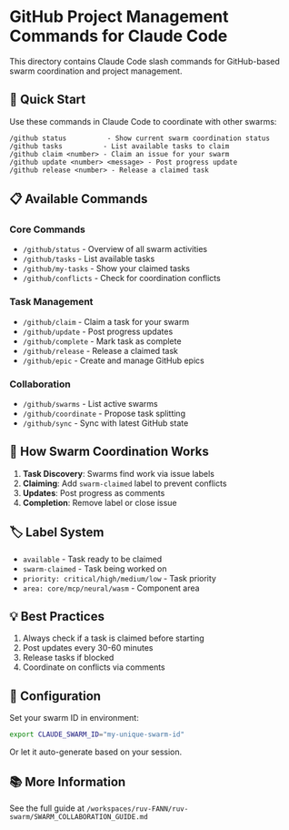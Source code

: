# GitHub Project Management Commands for Claude Code

This directory contains Claude Code slash commands for GitHub-based swarm coordination and project management.

## 🚀 Quick Start

Use these commands in Claude Code to coordinate with other swarms:

```
/github status          - Show current swarm coordination status
/github tasks          - List available tasks to claim
/github claim <number> - Claim an issue for your swarm
/github update <number> <message> - Post progress update
/github release <number> - Release a claimed task
```

## 📋 Available Commands

### Core Commands
- `/github/status` - Overview of all swarm activities
- `/github/tasks` - List available tasks
- `/github/my-tasks` - Show your claimed tasks
- `/github/conflicts` - Check for coordination conflicts

### Task Management
- `/github/claim` - Claim a task for your swarm
- `/github/update` - Post progress updates
- `/github/complete` - Mark task as complete
- `/github/release` - Release a claimed task
- `/github/epic` - Create and manage GitHub epics

### Collaboration
- `/github/swarms` - List active swarms
- `/github/coordinate` - Propose task splitting
- `/github/sync` - Sync with latest GitHub state

## 🐝 How Swarm Coordination Works

1. **Task Discovery**: Swarms find work via issue labels
2. **Claiming**: Add `swarm-claimed` label to prevent conflicts
3. **Updates**: Post progress as comments
4. **Completion**: Remove label or close issue

## 🏷️ Label System

- `available` - Task ready to be claimed
- `swarm-claimed` - Task being worked on
- `priority: critical/high/medium/low` - Task priority
- `area: core/mcp/neural/wasm` - Component area

## 💡 Best Practices

1. Always check if a task is claimed before starting
2. Post updates every 30-60 minutes
3. Release tasks if blocked
4. Coordinate on conflicts via comments

## 🔧 Configuration

Set your swarm ID in environment:
```bash
export CLAUDE_SWARM_ID="my-unique-swarm-id"
```

Or let it auto-generate based on your session.

## 📚 More Information

See the full guide at `/workspaces/ruv-FANN/ruv-swarm/SWARM_COLLABORATION_GUIDE.md`
